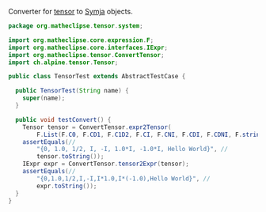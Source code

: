 Converter for [tensor](https://github.com/datahaki/tensor) to [Symja](https://github.com/axkr/symja_android_library) objects.
 
```java
package org.matheclipse.tensor.system;

import org.matheclipse.core.expression.F;
import org.matheclipse.core.interfaces.IExpr;
import org.matheclipse.tensor.ConvertTensor;
import ch.alpine.tensor.Tensor;

public class TensorTest extends AbstractTestCase {

  public TensorTest(String name) {
    super(name);
  }

  public void testConvert() {
    Tensor tensor = ConvertTensor.expr2Tensor(
        F.List(F.C0, F.CD1, F.C1D2, F.CI, F.CNI, F.CDI, F.CDNI, F.stringx("Hello World")));
    assertEquals(//
        "{0, 1.0, 1/2, I, -I, 1.0*I, -1.0*I, Hello World}", //
        tensor.toString());
    IExpr expr = ConvertTensor.tensor2Expr(tensor);
    assertEquals(//
        "{0,1.0,1/2,I,-I,I*1.0,I*(-1.0),Hello World}", //
        expr.toString());
  }
}
```

